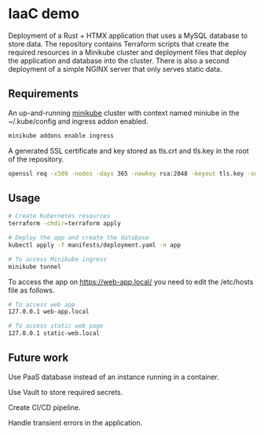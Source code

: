 # IaaC demo

Deployment of a Rust + HTMX application that uses a MySQL database to store data. The repository contains Terraform scripts that create the required resources in a Minikube cluster and deployment files that deploy the application and database into the cluster. There is also a second deployment of a simple NGINX server that only serves static data.

## Requirements

An up-and-running [minikube](https://minikube.sigs.k8s.io/docs/) cluster with context named miniube in the ~/.kube/config and ingress addon enabled.

```bash
minikube addons enable ingress
```

A generated SSL certificate and key stored as tls.crt and tls.key in the root of the repository.

```bash
openssl req -x509 -nodes -days 365 -newkey rsa:2048 -keyout tls.key -out tls.crt
```

## Usage

```bash
# Create Kubernetes resources
terraform -chdir=terraform apply
```

```bash
# Deploy the app and create the database
kubectl apply -f manifests/deployment.yaml -n app
```

```bash
# To access Minikube ingress
minikube tunnel
```

To access the app on https://web-app.local/ you need to edit the /etc/hosts file as follows.

```bash
# To access web app
127.0.0.1 web-app.local

# To access static web page
127.0.0.1 static-web.local
```

## Future work

Use PaaS database instead of an instance running in a container.

Use Vault to store required secrets.

Create CI/CD pipeline.

Handle transient errors in the application.
